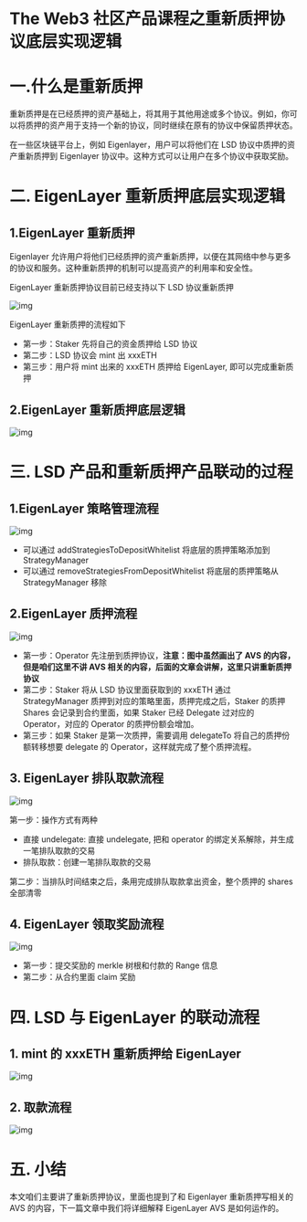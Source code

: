 # The Web3 社区产品课程之重新质押协议底层实现逻辑



# **一.什么是重新质押**

重新质押是在已经质押的资产基础上，将其用于其他用途或多个协议。例如，你可以将质押的资产用于支持一个新的协议，同时继续在原有的协议中保留质押状态。

在一些区块链平台上，例如 Eigenlayer，用户可以将他们在 LSD 协议中质押的资产重新质押到 Eigenlayer 协议中。这种方式可以让用户在多个协议中获取奖励。

# **二. EigenLayer 重新质押底层实现逻辑**

## **1.EigenLayer 重新质押**

Eigenlayer 允许用户将他们已经质押的资产重新质押，以便在其网络中参与更多的协议和服务。这种重新质押的机制可以提高资产的利用率和安全性。

EigenLayer 重新质押协议目前已经支持以下 LSD 协议重新质押

![img](https://thewebthree.xyz/media/editor/212312_20241012112210044842.png)

EigenLayer 重新质押的流程如下

- 第一步：Staker 先将自己的资金质押给 LSD 协议
- 第二步：LSD 协议会 mint 出 xxxETH
- 第三步：用户将 mint 出来的 xxxETH 质押给 EigenLayer, 即可以完成重新质押

## **2.EigenLayer 重新质押底层逻辑**

![img](https://thewebthree.xyz/media/editor/dfgdfg_20241012112240809794.png)

# **三. LSD 产品和重新质押产品联动的过程**

## **1.EigenLayer 策略管理流程**

![img](https://thewebthree.xyz/media/editor/gfhfgh_20241012112307639229.png)

- 可以通过 addStrategiesToDepositWhitelist 将底层的质押策略添加到 StrategyManager
- 可以通过 removeStrategiesFromDepositWhitelist 将底层的质押策略从 StrategyManager 移除

## **2.EigenLayer 质押流程**

![img](https://thewebthree.xyz/media/editor/dfgdfgd_20241012112342173272.png)

- 第一步：Operator 先注册到质押协议，**注意：图中虽然画出了 AVS 的内容，但是咱们这里不讲 AVS 相关的内容，后面的文章会讲解，这里只讲重新质押协议**
- 第二步：Staker 将从 LSD 协议里面获取到的 xxxETH 通过 StrategyManager 质押到对应的策略里面，质押完成之后，Staker 的质押 Shares 会记录到合约里面，如果 Staker 已经 Delegate 过对应的 Operator，对应的 Operator 的质押份额会增加。
- 第三步：如果 Staker 是第一次质押，需要调用 delegateTo 将自己的质押份额转移想要 delegate 的 Operator，这样就完成了整个质押流程。

## **3. EigenLayer 排队取款流程**

![img](https://thewebthree.xyz/media/editor/12312312_20241012112415403881.png)

第一步：操作方式有两种

- 直接 undelegate: 直接 undelegate, 把和 operator 的绑定关系解除，并生成一笔排队取款的交易
- 排队取款：创建一笔排队取款的交易

第二步：当排队时间结束之后，条用完成排队取款拿出资金，整个质押的 shares 全部清零

## **4. EigenLayer 领取奖励流程**

![img](https://thewebthree.xyz/media/editor/324234234234_20241012112437295419.png)

- 第一步：提交奖励的 merkle 树根和付款的 Range 信息
- 第二步：从合约里面 claim 奖励

# **四. LSD 与 EigenLayer 的联动流程**

## 1. **mint 的 xxxETH 重新质押给 EigenLayer**

![img](https://thewebthree.xyz/media/editor/32423434_20241012112514366424.png)

## 2. **取款流程**

![img](https://thewebthree.xyz/media/editor/56456756_20241012112533209716.png)

# **五. 小结**

本文咱们主要讲了重新质押协议，里面也提到了和 Eigenlayer 重新质押写相关的 AVS 的内容，下一篇文章中我们将详细解释 EigenLayer AVS 是如何运作的。